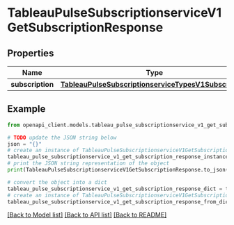 # TableauPulseSubscriptionserviceV1GetSubscriptionResponse


## Properties

Name | Type | Description | Notes
------------ | ------------- | ------------- | -------------
**subscription** | [**TableauPulseSubscriptionserviceTypesV1Subscription**](TableauPulseSubscriptionserviceTypesV1Subscription.md) |  | [optional] 

## Example

```python
from openapi_client.models.tableau_pulse_subscriptionservice_v1_get_subscription_response import TableauPulseSubscriptionserviceV1GetSubscriptionResponse

# TODO update the JSON string below
json = "{}"
# create an instance of TableauPulseSubscriptionserviceV1GetSubscriptionResponse from a JSON string
tableau_pulse_subscriptionservice_v1_get_subscription_response_instance = TableauPulseSubscriptionserviceV1GetSubscriptionResponse.from_json(json)
# print the JSON string representation of the object
print(TableauPulseSubscriptionserviceV1GetSubscriptionResponse.to_json())

# convert the object into a dict
tableau_pulse_subscriptionservice_v1_get_subscription_response_dict = tableau_pulse_subscriptionservice_v1_get_subscription_response_instance.to_dict()
# create an instance of TableauPulseSubscriptionserviceV1GetSubscriptionResponse from a dict
tableau_pulse_subscriptionservice_v1_get_subscription_response_from_dict = TableauPulseSubscriptionserviceV1GetSubscriptionResponse.from_dict(tableau_pulse_subscriptionservice_v1_get_subscription_response_dict)
```
[[Back to Model list]](../README.md#documentation-for-models) [[Back to API list]](../README.md#documentation-for-api-endpoints) [[Back to README]](../README.md)


